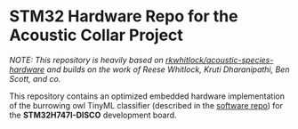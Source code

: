 # STM32 Hardware Repo for the Acoustic Collar Project

*NOTE: This repository is heavily based on [rkwhitlock/acoustic-species-hardware](https://github.com/rkwhitlock/acoustic-species-hardware/tree/main) and builds on the work of Reese Whitlock, Kruti Dharanipathi, Ben Scott, and co.*

This repository contains an optimized embedded hardware implementation of the burrowing owl TinyML classifier (described in the [software repo](https://github.com/ZhenmanShen/CSE145-237D-ML/)) for the **STM32H747I-DISCO** development board. 
